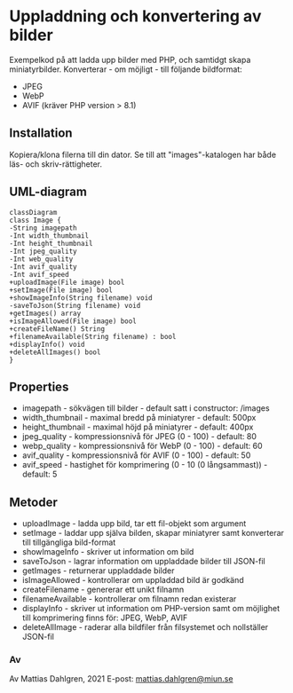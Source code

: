 #  Uppladdning och konvertering av bilder
Exempelkod på att ladda upp bilder med PHP, och samtidgt skapa miniatyrbilder.
Konverterar - om möjligt - till följande bildformat:
*  JPEG
*  WebP
*  AVIF (kräver PHP version > 8.1)

##  Installation
Kopiera/klona filerna till din dator. Se till att "images"-katalogen har både läs- och skriv-rättigheter.

##  UML-diagram
```mermaid
classDiagram
class Image {
-String imagepath
-Int width_thumbnail
-Int height_thumbnail
-Int jpeg_quality
-Int web_quality
-Int avif_quality
-Int avif_speed
+uploadImage(File image) bool
+setImage(File image) bool
+showImageInfo(String filename) void
-saveToJson(String filename) void
+getImages() array
+isImageAllowed(File image) bool
+createFileName() String
+filenameAvailable(String filename) : bool
+displayInfo() void
+deleteAllImages() bool
}

```

##  Properties
*  imagepath - sökvägen till bilder - default satt i constructor: /images
*  width_thumbnail - maximal bredd på miniatyrer - default: 500px
*  height_thumbnail - maximal höjd på miniatyrer - default: 400px
*  jpeg_quality - kompressionsnivå för JPEG (0 - 100) - default: 80
*  webp_quality - kompressionsnivå för WebP (0 - 100) - default: 60
*  avif_quality - kompressionsnivå för AVIF (0 - 100) - default: 50
*  avif_speed - hastighet för komprimering (0 - 10 (0 långsammast)) - default: 5 

##  Metoder
*  uploadImage - ladda upp bild, tar ett fil-objekt som argument
*  setImage - laddar upp själva bilden, skapar miniatyrer samt konverterar till tillgängliga bild-format
*  showImageInfo - skriver ut information om bild
*  saveToJson - lagrar information om uppladdade bilder till JSON-fil
*  getImages - returnerar uppladdade bilder
*  isImageAllowed - kontrollerar om uppladdad bild är godkänd
*  createFilename - genererar ett unikt filnamn
*  filenameAvailable - kontrollerar om filnamn redan existerar
*  displayInfo - skriver ut information om PHP-version samt om möjlighet till komprimering finns för: JPEG, WebP, AVIF
*  deleteAllImage - raderar alla bildfiler från filsystemet och nollställer JSON-fil

###  Av
Av Mattias Dahlgren, 2021
E-post: mattias.dahlgren@miun.se